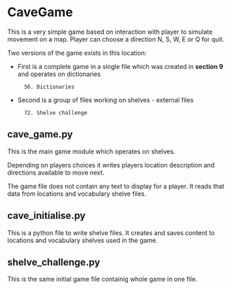 CaveGame
========
This is a very simple game based on interaction with player to simulate
movement on a map. Player can choose a direction N, S, W, E or Q for
quit.

Two versions of the game exists in this location:
* First is a complete game in a single file which was created in **section
9** and operates on dictionaries

        56. Dictionaries
* Second is a group of files working on shelves - external files

        72. Shelve challenge

cave_game.py
------------
This is the main game module which operates on shelves.

Depending on players choices it writes players location description and
directions available to move next.

The game file does not contain any text to display for a player.
It reads that data from locations and vocabulary shelve files.

cave_initialise.py
------------------
This is a python file to write shelve files.
It creates and saves content to locations and vocabulary shelves used
in the game.

shelve_challenge.py
-------------------
This is the same initial game file containig whole game in one file.